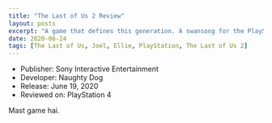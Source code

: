 ```yaml
---
title: "The Last of Us 2 Review"
layout: posts
excerpt: "A game that defines this generation. A swansong for the PlayStation 4."
date: 2020-06-24
tags: [The Last of Us, Joel, Ellie, PlayStation, The Last of Us 2]
---
```


- Publisher: Sony Interactive Entertainment
- Developer: Naughty Dog
- Release: June 19, 2020
- Reviewed on: PlayStation 4


Mast game hai.

